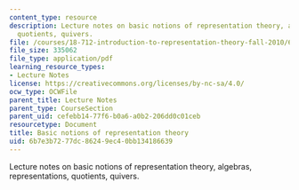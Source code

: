 ```yaml
---
content_type: resource
description: Lecture notes on basic notions of representation theory, algebras, representations,
  quotients, quivers.
file: /courses/18-712-introduction-to-representation-theory-fall-2010/6b7e3b7277dc86249ec40bb134186639_MIT18_712F10_ch1.pdf
file_size: 335062
file_type: application/pdf
learning_resource_types:
- Lecture Notes
license: https://creativecommons.org/licenses/by-nc-sa/4.0/
ocw_type: OCWFile
parent_title: Lecture Notes
parent_type: CourseSection
parent_uid: cefebb14-77f6-b0a6-a0b2-206dd0c01ceb
resourcetype: Document
title: Basic notions of representation theory
uid: 6b7e3b72-77dc-8624-9ec4-0bb134186639
---
```

Lecture notes on basic notions of representation theory, algebras, representations, quotients, quivers.